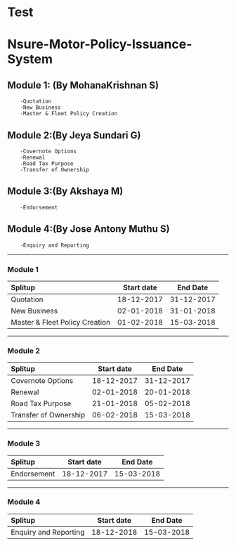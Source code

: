 # Test

# Nsure-Motor-Policy-Issuance-System

## Module 1:  (By MohanaKrishnan S)
        -Quotation
        -New Business 
        -Master & Fleet Policy Creation

## Module 2:(By Jeya Sundari G)
        -Covernote Options
        -Renewal
        -Road Tax Purpose
        -Transfer of Ownership

## Module 3:(By Akshaya M)
        -Endorsement

## Module 4:(By Jose Antony Muthu S)
        -Enquiry and Reporting 
        
        
        
        
        
        
        
        
        
        
        
        
   
___

### Module 1

| Splitup                         | Start date      | End Date        | 
| :-----------------------------  | :-------------: | :-------------: | 
| Quotation                       | 18-12-2017      | 31-12-2017      | 
| New Business                    | 02-01-2018      | 31-01-2018      | 
| Master & Fleet Policy Creation  | 01-02-2018      | 15-03-2018      | 

***
### Module 2

| Splitup                         | Start date    | End Date      | 
| :----------------------------- | :-------------: | :-------------: | 
| Covernote Options               | 18-12-2017    | 31-12-2017    | 
| Renewal                         | 02-01-2018    | 20-01-2018    | 
| Road Tax Purpose                | 21-01-2018    | 05-02-2018    | 
| Transfer of Ownership           | 06-02-2018    | 15-03-2018    | 

***
### Module 3
| Splitup                       | Start date    | End Date      | 
| :----------------------------- | :-------------: | :-------------: | 
| Endorsement                   | 18-12-2017    | 15-03-2018    | 

***
### Module 4
| Splitup                       | Start date    | End Date      | 
| :----------------------------- | :-------------: | :-------------: | 
| Enquiry and Reporting         | 18-12-2018    | 15-03-2018    | 


